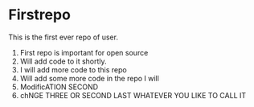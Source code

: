 # Firstrepo
This is the first ever repo of user.
1. First repo is important for open source
2. Will add code to it shortly.
3. I will add more code to this repo
4. Will add some more code in the repo I will
5. ModificATION SECOND 
6. chNGE THREE OR SECOND LAST WHATEVER YOU LIKE TO CALL IT
